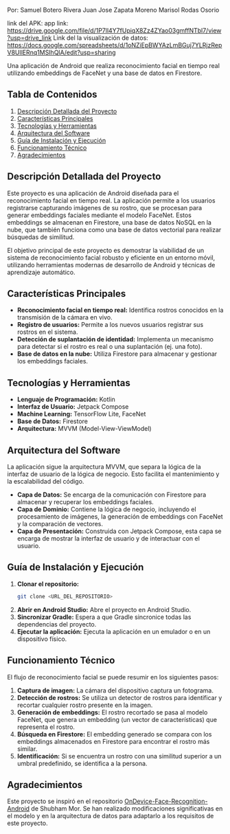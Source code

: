 
Por: Samuel Botero Rivera
    Juan Jose Zapata Moreno
    Marisol Rodas Osorio

link del APK: app link: https://drive.google.com/file/d/1P7ll4Y7fUpiqX8Zz4ZYao03gmffNTbl7/view?usp=drive_link
Link del la visualización de datos: https://docs.google.com/spreadsheets/d/1oNZiEpBWYAzLmBGuj7YLRjzRepV8UllERnq1MSIhQlA/edit?usp=sharing

Una aplicación de Android que realiza reconocimiento facial en tiempo real utilizando embeddings de FaceNet y una base de datos en Firestore.


## Tabla de Contenidos
1. [Descripción Detallada del Proyecto](#descripción-detallada-del-proyecto)
2. [Características Principales](#características-principales)
3. [Tecnologías y Herramientas](#tecnologías-y-herramientas)
4. [Arquitectura del Software](#arquitectura-del-software)
5. [Guía de Instalación y Ejecución](#guía-de-instalación-y-ejecución)
6. [Funcionamiento Técnico](#funcionamiento-técnico)
7. [Agradecimientos](#agradecimientos)

## Descripción Detallada del Proyecto
Este proyecto es una aplicación de Android diseñada para el reconocimiento facial en tiempo real. La aplicación permite a los usuarios registrarse capturando imágenes de su rostro, que se procesan para generar embeddings faciales mediante el modelo FaceNet. Estos embeddings se almacenan en Firestore, una base de datos NoSQL en la nube, que también funciona como una base de datos vectorial para realizar búsquedas de similitud.

El objetivo principal de este proyecto es demostrar la viabilidad de un sistema de reconocimiento facial robusto y eficiente en un entorno móvil, utilizando herramientas modernas de desarrollo de Android y técnicas de aprendizaje automático.

## Características Principales
- **Reconocimiento facial en tiempo real:** Identifica rostros conocidos en la transmisión de la cámara en vivo.
- **Registro de usuarios:** Permite a los nuevos usuarios registrar sus rostros en el sistema.
- **Detección de suplantación de identidad:** Implementa un mecanismo para detectar si el rostro es real o una suplantación (ej. una foto).
- **Base de datos en la nube:** Utiliza Firestore para almacenar y gestionar los embeddings faciales.

## Tecnologías y Herramientas
- **Lenguaje de Programación:** Kotlin
- **Interfaz de Usuario:** Jetpack Compose
- **Machine Learning:** TensorFlow Lite, FaceNet
- **Base de Datos:** Firestore
- **Arquitectura:** MVVM (Model-View-ViewModel)

## Arquitectura del Software
La aplicación sigue la arquitectura MVVM, que separa la lógica de la interfaz de usuario de la lógica de negocio. Esto facilita el mantenimiento y la escalabilidad del código.

- **Capa de Datos:** Se encarga de la comunicación con Firestore para almacenar y recuperar los embeddings faciales.
- **Capa de Dominio:** Contiene la lógica de negocio, incluyendo el procesamiento de imágenes, la generación de embeddings con FaceNet y la comparación de vectores.
- **Capa de Presentación:** Construida con Jetpack Compose, esta capa se encarga de mostrar la interfaz de usuario y de interactuar con el usuario.

## Guía de Instalación y Ejecución
1.  **Clonar el repositorio:**
    ```bash
    git clone <URL_DEL_REPOSITORIO>
    ```
2.  **Abrir en Android Studio:**
    Abre el proyecto en Android Studio.
3.  **Sincronizar Gradle:**
    Espera a que Gradle sincronice todas las dependencias del proyecto.
4.  **Ejecutar la aplicación:**
    Ejecuta la aplicación en un emulador o en un dispositivo físico.

## Funcionamiento Técnico
El flujo de reconocimiento facial se puede resumir en los siguientes pasos:
1.  **Captura de imagen:** La cámara del dispositivo captura un fotograma.
2.  **Detección de rostros:** Se utiliza un detector de rostros para identificar y recortar cualquier rostro presente en la imagen.
3.  **Generación de embeddings:** El rostro recortado se pasa al modelo FaceNet, que genera un embedding (un vector de características) que representa el rostro.
4.  **Búsqueda en Firestore:** El embedding generado se compara con los embeddings almacenados en Firestore para encontrar el rostro más similar.
5.  **Identificación:** Si se encuentra un rostro con una similitud superior a un umbral predefinido, se identifica a la persona.

## Agradecimientos
Este proyecto se inspiró en el repositorio [OnDevice-Face-Recognition-Android](https://github.com/shubham0204/OnDevice-Face-Recognition-Android) de Shubham Mor. Se han realizado modificaciones significativas en el modelo y en la arquitectura de datos para adaptarlo a los requisitos de este proyecto.
